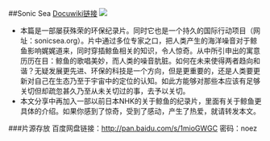 ##Sonic Sea
[Docuwiki链接](http://docuwiki.net/index.php?title=Sonic_Sea)
![](http://docuwiki.net/images/b/b6/Sonic-Sea-Cover.jpg)
- 本篇是一部屡获殊荣的环保纪录片。同时它也是一个持久的国际行动项目（网址：sonicsea.org）。片中通过多位专家之口，把人类产生的海洋噪音对于鲸鱼影响娓娓道来，同时穿插鲸鱼相关的知识，令人惊奇。从中所引申出的寓意历历在目：鲸鱼的歌唱美妙，而人类的噪音肮脏。如何在未来使得两者趋向和谐？无疑发展更先进、环保的科技是一个方向，但是更重要的，还是人类要更新对自己在生态乃至于宇宙中的定位的认知。如此方能够对那些本应该有足够关切但却疏忽甚久乃至从未关切过的事，去予以关切。
- 本文分享中再加入一部以前日本NHK的关于鲸鱼的纪录片，里面有关于鲸鱼更具体的介绍。如果你感到了惊奇，受到了感动，产生了热爱，就请转发本文。

###片源存放
百度网盘链接：<a href="http://pan.baidu.com/s/1mioGWGC">http://pan.baidu.com/s/1mioGWGC</a> 密码：noez
